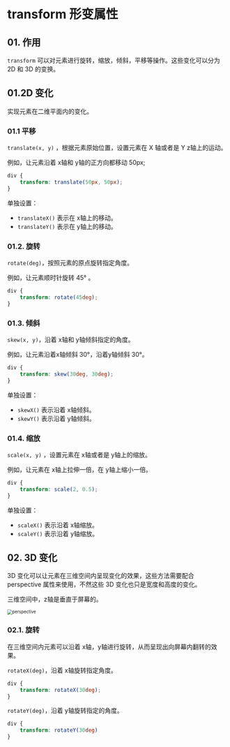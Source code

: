 # transform 形变属性

## 01. 作用
`transform` 可以对元素进行旋转，缩放，倾斜，平移等操作。这些变化可以分为 2D 和 3D 的变换。

## 01.2D 变化
实现元素在二维平面内的变化。

### 01.1 平移

`translate(x, y)` ，根据元素原始位置，设置元素在 X 轴或者是 Y z轴上的运动。

例如，让元素沿着 x轴和 y轴的正方向都移动 50px;

```css
div {
    transform: translate(50px, 50px); 
}
```

单独设置：
- `translateX()` 表示在 x轴上的移动。
- `translateY()` 表示在 y轴上的移动。

### 01.2. 旋转

`rotate(deg)`，按照元素的原点旋转指定角度。

例如，让元素顺时针旋转 45° 。

```css
div {
    transform: rotate(45deg);
}
```

### 01.3. 倾斜
`skew(x, y)`，沿着 x轴和 y轴倾斜指定的角度。

例如，让元素沿着x轴倾斜 30°，沿着y轴倾斜 30°。
```css
div {
    transform: skew(30deg, 30deg);
}
```
单独设置：
- `skewX()` 表示沿着 x轴倾斜。
- `skewY()` 表示沿着 y轴倾斜。

 ### 01.4. 缩放
`scale(x, y)` ，设置元素在 x轴或者是 y轴上的缩放。

例如，让元素在 x轴上拉伸一倍，在 y轴上缩小一倍。

```css
div {
    transform: scale(2, 0.5);
}
```

单独设置：
- `scaleX()` 表示沿着 x轴缩放。
- `scaleY()` 表示沿着 y轴缩放。

## 02. 3D 变化
3D 变化可以让元素在三维空间内呈现变化的效果，这些方法需要配合 perspective 属性来使用，不然这些 3D 变化也只是宽度和高度的变化。

三维空间中，z轴是垂直于屏幕的。

<img src="https://upload-images.jianshu.io/upload_images/6288846-da1fd04c9a9d9be3.jpg?imageMogr2/auto-orient/strip|imageView2/2/w/860/format/webp" alt="perspective" style="zoom:70%;" />

### 02.1. 旋转
在三维空间内元素可以沿着 x轴，y轴进行旋转，从而呈现出向屏幕内翻转的效果。

`rotateX(deg)`，沿着 x轴旋转指定角度。

```css
div {
    transform: rotateX(30deg);
}
```

`rotateY(deg)`，沿着 y轴旋转指定的角度。

```css
div {
    transform: rotateY(30deg)
}
```



